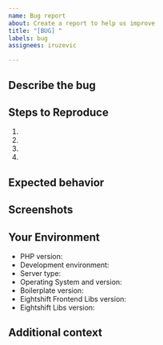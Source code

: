 ```yaml
---
name: Bug report
about: Create a report to help us improve
title: "[BUG] "
labels: bug
assignees: iruzevic

---
```


<!--- Hi there! We see that you like our boilerplate and you have found a bug. -->
<!--- This means a lot to us because it helps us improve our code :) -->
<!--- Please use the Title field to provide a clear summary of the issue. -->

<!-- These comments won't be shown in the issue but will help in creating a better
issue tracker, so that the maintainers of this project can help track the bug down and
squash it, or sort out any misunderstanding about the code.
Use the Preview link to see the final version before submitting it. -->

## Describe the bug
<!-- A clear and concise description of what the bug is. -->

## Steps to Reproduce
<!--- Provide a link to a live example, or an unambiguous set of steps to reproduce this bug. Include code to reproduce, if relevant, that means a lot to us -->
1.
2.
3.
4.

## Expected behavior
<!-- A clear and concise description of what you expected to happen. -->

## Screenshots
<!-- If applicable, add screenshots to help explain your problem. -->

## Your Environment
<!--- Include as many relevant details about the environment you experienced the bug in -->
* PHP version:
* Development environment: <!-- For development: MAMP, XAMPP, VVV, Docker, Laravel Valet, none if on live server -->
* Server type: <!-- Apache, Nginx, IIS -->
* Operating System and version:
* Boilerplate version:
* Eightshift Frontend Libs version:
* Eightshift Libs version:

## Additional context
<!-- Add any other context about the problem here. -->
